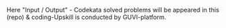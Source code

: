 Here "Input / Output" - Codekata solved problems will be appeared in this (repo) 
& coding-Upskill is conducted by GUVI-platform.
